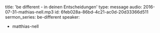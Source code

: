 title: 'be different - in deinen Entscheidungen'
type: message
audio: 2016-07-31-mathias-nell.mp3
id: 6feb028a-86bd-4c21-ac0d-20d33366d511
sermon_series: be-different
speaker:
  - matthias-nell
